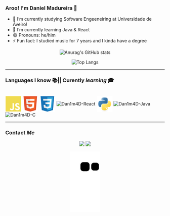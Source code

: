 ### Aroo! I'm Daniel Madureira 👋
- 🔭 I’m currently studying Software Engeeneiring at Universidade de Aveiro!
- 🌱 I’m currently learning Java & React
- 😄 Pronouns: he/him
- ⚡ Fun fact: I studied music for 7 years and I kinda have a degree 

<div align="center">
    <p><img height="180em" src="https://github-readme-stats.vercel.app/api?username=Dan1m4D&amp;count_private=true&amp;show_icons=true&amp;theme=nightowl" alt="Anurag&#39;s GitHub stats"></p>
    <p><img height="180em" src="https://github-readme-stats.vercel.app/api/top-langs/?username=Dan1m4D&amp;langs_count=8&amp;layout=compact&amp;theme=nightowl" alt="Top Langs"></p>
</div>

***
### __Languages__ I know 📚|| Curently _learning_ 🎓

<div style="display: inline_block"><br>
  <img align="center" alt="Dan1m4D-Js" height="50" width="50" src="https://raw.githubusercontent.com/devicons/devicon/master/icons/javascript/javascript-plain.svg"> 
  <img align="center" alt="Dan1m4D-HTML" height="50" width="50" src="https://raw.githubusercontent.com/devicons/devicon/master/icons/html5/html5-original.svg">
  <img align="center" alt="Dan1m4D-CSS" height="50" width="50" src="https://raw.githubusercontent.com/devicons/devicon/master/icons/css3/css3-original.svg">
  <img align="center" height="50" width="50"    alt="Dan1m4D-React" src="https://cdn.jsdelivr.net/gh/devicons/devicon/icons/react/react-original.svg" />
  <img align="center" alt="Dan1m4D-Python" height="50" width="50" src="https://raw.githubusercontent.com/devicons/devicon/master/icons/python/python-original.svg">
  <img align="center" height="50" width="50" alt="Dan1m4D-Java" src="https://cdn.jsdelivr.net/gh/devicons/devicon/icons/java/java-original.svg" />
  <img align="center" height="50" witdh="50" alt="Dan1m4D-C" src="https://cdn.jsdelivr.net/gh/devicons/devicon/icons/c/c-original.svg" />
  
</div>

***
### Contact _Me_ 

<div align="center">
   <a href="https://www.instagram.com/dani_mad7/" target="_blank"><img src="https://img.shields.io/badge/-Instagram-%23E4405F?style=for-the-badge&logo=instagram&logoColor=white" target="_blank"></a>
  <a href = "mailto:daniel.madureira@ua.pt"><img src="https://img.shields.io/badge/Gmail-D14836?style=for-the-badge&logo=gmail&logoColor=white" target="_blank"></a>


![Snake animation](https://github.com/Dan1m4D/Dan1m4D/blob/output/github-contribution-grid-snake.svg)
</div>
